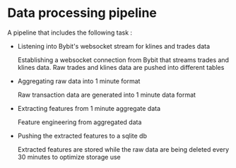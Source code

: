 # Data processing pipeline
A pipeline that includes the following task :

- Listening into Bybit's websocket stream for klines and trades data

  Establishing a websocket connection from Bybit that streams trades and klines data. Raw trades and klines data are pushed into different tables
  
- Aggregating raw data into 1 minute format
  
  Raw transaction data are generated into 1 minute data format 
  
- Extracting features from 1 minute aggregate data
  
  Feature engineering from aggregated data
  
- Pushing the extracted features to a sqlite db
  
  Extracted features are stored while the raw data are being deleted every 30 minutes to optimize storage use

